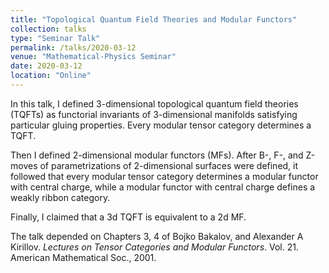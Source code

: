 ```yaml
---
title: "Topological Quantum Field Theories and Modular Functors"
collection: talks
type: "Seminar Talk"
permalink: /talks/2020-03-12
venue: "Mathematical-Physics Seminar"
date: 2020-03-12
location: "Online"
---
```

In this talk, I defined 3-dimensional topological quantum field theories (TQFTs) as functorial invariants of 3-dimensional manifolds satisfying particular gluing properties. Every modular tensor category determines a TQFT.

Then I defined 2-dimensional modular functors (MFs). After B-, F-, and Z-moves of parametrizations of 2-dimensional surfaces were defined, it followed that every modular tensor category determines a modular functor with central charge, while a modular functor with central charge defines a weakly ribbon category. 

Finally, I claimed that a 3d TQFT is equivalent to a 2d MF. 

The talk depended on Chapters 3, 4 of Bojko Bakalov, and Alexander A Kirillov. *Lectures on Tensor Categories and Modular Functors*. Vol. 21. American Mathematical Soc., 2001.